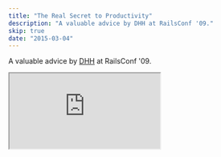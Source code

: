 ```yaml
---
title: "The Real Secret to Productivity"
description: "A valuable advice by DHH at RailsConf '09."
skip: true
date: "2015-03-04"
---
```


A valuable advice by [DHH](https://twitter.com/dhh) at RailsConf '09.

<div class="iframe-wrap">
  <iframe src="https://player.vimeo.com/video/4552747">
  </iframe>
</div>
